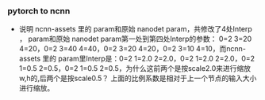 ### pytorch to ncnn

- 说明
ncnn-assets 里的 param和原始 nanodet param，共修改了4处Interp ， param和原始 nanodet param第一处到第四处Interp的参数： 0=2 3=20 4=20，0=2 3=40 4=40，0=2 3=20 4=20，0=2 3=10 4=10，而ncnn-assets 里的 param里Interp是：0=2 1=2.0 2=2.0，0=2 1=2.0 2=2.0，0=2 1=0.5 2=0.5，0=2 1=0.5 2=0.5，为什么这前两个是按scale2.0来进行缩放w,h的,后两个是按scale0.5？
上面的比例系数是相对于上一个节点的输入大小进行缩放。